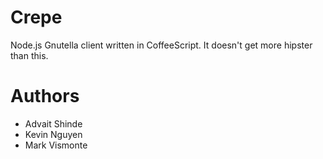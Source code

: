 Crepe
=====

Node.js Gnutella client written in CoffeeScript.
It doesn't get more hipster than this.

Authors
=======
- Advait Shinde
- Kevin Nguyen
- Mark Vismonte
